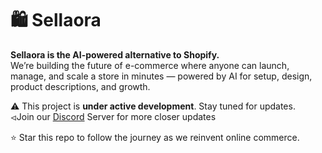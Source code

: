 # 🛍️ Sellaora  

**Sellaora is the AI-powered alternative to Shopify.**  
We’re building the future of e-commerce where anyone can launch, manage, and scale a store in minutes — powered by AI for setup, design, product descriptions, and growth.  

⚠️ This project is **under active development**. Stay tuned for updates.  
⏿Join our [Discord](https://discord.gg/EjYu4wRD) Server for more closer updates

⭐ Star this repo to follow the journey as we reinvent online commerce.  
